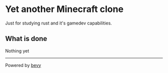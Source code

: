 # Yet another Minecraft clone
Just for studying rust and it's gamedev capabilities.

## What is done
Nothing yet

---
Powered by [bevy](https://bevyengine.org/)